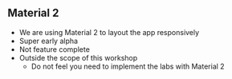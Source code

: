 ## Material 2

* We are using Material 2 to layout the app responsively
* Super early alpha
* Not feature complete
* Outside the scope of this workshop
    * Do not feel you need to implement the labs with Material 2
